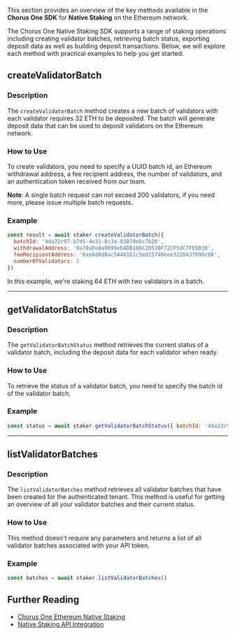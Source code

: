 This section provides an overview of the key methods available in the **Chorus One SDK** for **Native Staking** on the Ethereum network.

The Chorus One Native Staking SDK supports a range of staking operations including creating validator batches, retrieving batch status, exporting deposit data as well as building deposit transactions. Below, we will explore each method with practical examples to help you get started.

## createValidatorBatch

### Description

The `createValidatorBatch` method creates a new batch of validators with each validator requires 32 ETH to be deposited. The batch will generate deposit data that can be used to deposit validators on the Ethereum network.

### How to Use

To create validators, you need to specify a UUID batch id, an Ethereum withdrawal address, a fee recipient address, the number of validators, and an authentication token received from our team.

**Note**: A single batch request can not exceed 200 validators, if you need more, please issue multiple batch requests.

### Example

```javascript
const result = await staker.createValidatorBatch({
  batchId: '4da22c97-b7d5-4e31-8c3a-03870ebc7b20',
  withdrawalAddress: '0x70aEe8a9099ebADB186C2D530F72CF5dC7FE6B30',
  feeRecipientAddress: '0xe6d8d8ac54461b1c5ed15740eee322043f696c08',
  numberOfValidators: 2
})
```

In this example, we're staking 64 ETH with two validators in a batch.

---

## getValidatorBatchStatus

### Description

The `getValidatorBatchStatus` method retrieves the current status of a validator batch, including the deposit data for each validator when ready.

### How to Use

To retrieve the status of a validator batch, you need to specify the batch id of the validator batch.

### Example

```javascript
const status = await staker.getValidatorBatchStatus({ batchId: '4da22c97-b7d5-4e31-8c3a-03870ebc7b20' })
```

---

## listValidatorBatches

### Description

The `listValidatorBatches` method retrieves all validator batches that have been created for the authenticated tenant. This method is useful for getting an overview of all your validator batches and their current status.

### How to Use

This method doesn't require any parameters and returns a list of all validator batches associated with your API token.

### Example

```javascript
const batches = await staker.listValidatorBatches()
```

## Further Reading

- [Chorus One Ethereum Native Staking](https://kb.chorus.one/our-products/chorus-one-ethereum-native-staking)
- [Native Staking API Integration](https://kb.chorus.one/our-products/chorus-one-ethereum-native-staking/api-integration-guide)
